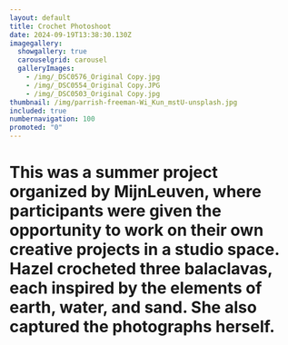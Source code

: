 ```yaml
---
layout: default
title: Crochet Photoshoot
date: 2024-09-19T13:38:30.130Z
imagegallery:
  showgallery: true
  carouselgrid: carousel
  galleryImages:
    - /img/_DSC0576_Original Copy.jpg
    - /img/_DSC0554_Original Copy.JPG
    - /img/_DSC0503_Original Copy.jpg
thumbnail: /img/parrish-freeman-Wi_Kun_mstU-unsplash.jpg
included: true
numbernavigation: 100
promoted: "0"
---
```




# This was a summer project organized by MijnLeuven, where participants were given the opportunity to work on their own creative projects in a studio space. Hazel crocheted three balaclavas, each inspired by the elements of earth, water, and sand. She also captured the photographs herself.